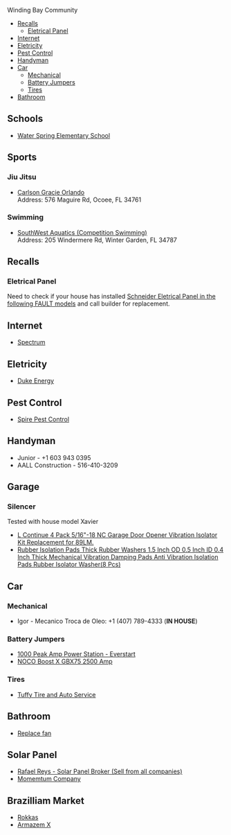 Winding Bay Community

  * [Recalls](#recalls)
    + [Eletrical Panel](#eletrical-panel)
  * [Internet](#internet)
  * [Eletricity](#eletricity)
  * [Pest Control](#pest-control)
  * [Handyman](#handyman)
  * [Car](#car)
    + [Mechanical](#mechanical)
    + [Battery Jumpers](#battery-jumpers)
    + [Tires](#tires)
  * [Bathroom](#bathroom)

## Schools
- [Water Spring Elementary School](https://waterspringes.ocps.net/)

## Sports
### Jiu Jitsu
- [Carlson Gracie Orlando](http://www.carlsongracieorlando.com/)  
  Address: 576 Maguire Rd, Ocoee, FL 34761
### Swimming
- [SouthWest Aquatics (Competition Swimming)](http://www.southwestaquatics.com/)  
  Address: 205 Windermere Rd, Winter Garden, FL 34787  

## Recalls
### Eletrical Panel
Need to check if your house has installed [Schneider Eletrical Panel in the following FAULT models](https://www.cpsc.gov/Recalls/2022/Schneider-ElectricTM-Recalls-1-4-Million-Electrical-Panels-Due-to-Thermal-Burn-and-Fire-Hazards) and call builder for replacement.

## Internet
- [Spectrum](https://www.spectrum.com/)

## Eletricity
- [Duke Energy](https://www.duke-energy.com)

## Pest Control
- [Spire Pest Control](https://spirepest.com/)

## Handyman
- Junior - +1 603 943 0395  
- AALL Construction - 516-410-3209  

## Garage
### Silencer
Tested with house model Xavier
- [L Continue 4 Pack 5/16"-18 NC Garage Door Opener Vibration Isolator Kit Replacement for 89LM.](https://www.amazon.com/dp/B07KRDFBDR/ref=cm_sw_r_cp_api_i_W4231WY9P8HSD0AFN6GZ?_encoding=UTF8&psc=1)  
- [Rubber Isolation Pads Thick Rubber Washers 1.5 Inch OD 0.5 Inch ID 0.4 Inch Thick Mechanical Vibration Damping Pads Anti Vibration Isolation Pads Rubber Isolator Washer(8 Pcs)](https://www.amazon.com/dp/B09T93N359?ref_=cm_sw_r_apin_dp_2Y5NZKJKGSVTK9NGDWQF)  

## Car 
### Mechanical
- Igor - Mecanico Troca de Oleo: +1 (407) 789-4333  (**IN HOUSE**)

### Battery Jumpers
- [1000 Peak Amp Power Station - Everstart](https://www.walmart.com/ip/477068813)  
- [NOCO Boost X GBX75 2500 Amp](https://a.co/d/4gqaNve)

### Tires
- [Tuffy Tire and Auto Service](https://maps.app.goo.gl/HF9EfejcpSjzBVsU9?g_st=ic)

## Bathroom
- [Replace fan](https://youtu.be/oxchN4cVX5Q)

## Solar Panel
- [Rafael Reys - Solar Panel Broker (Sell from all companies)](https://www.facebook.com/rafael.reyes.90260)  
- [Momemtum Company](https://www.momentumsolar.com/)

## Brazilliam Market
- [Rokkas](http://www.rokkasmarket.com/)
- [Armazem X](https://www.instagram.com/armazemxsupermarket/?hl=en)
